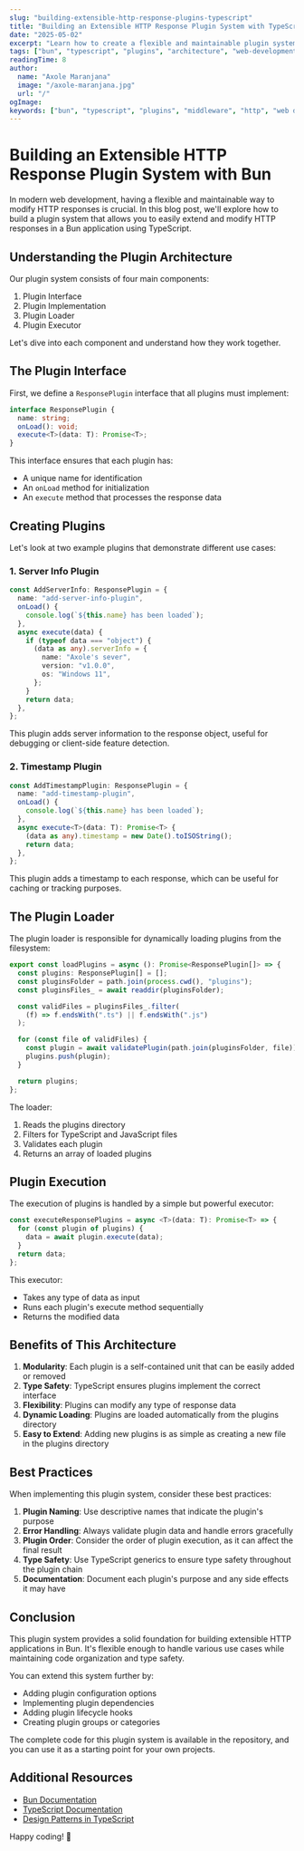 ```yaml
---
slug: "building-extensible-http-response-plugins-typescript"
title: "Building an Extensible HTTP Response Plugin System with TypeScript"
date: "2025-05-02"
excerpt: "Learn how to create a flexible and maintainable plugin system for HTTP responses using Bun and TypeScript, perfect for adding middleware-like functionality to your web applications."
tags: ["bun", "typescript", "plugins", "architecture", "web-development"]
readingTime: 8
author:
  name: "Axole Maranjana"
  image: "/axole-maranjana.jpg"
  url: "/"
ogImage: 
keywords: ["bun", "typescript", "plugins", "middleware", "http", "web development", "architecture", "design patterns"]
---
```


# Building an Extensible HTTP Response Plugin System with Bun

In modern web development, having a flexible and maintainable way to modify HTTP responses is crucial. In this blog post, we'll explore how to build a plugin system that allows you to easily extend and modify HTTP responses in a Bun application using TypeScript.

## Understanding the Plugin Architecture

Our plugin system consists of four main components:

1. Plugin Interface
2. Plugin Implementation
3. Plugin Loader
4. Plugin Executor

Let's dive into each component and understand how they work together.

## The Plugin Interface

First, we define a `ResponsePlugin` interface that all plugins must implement:

```typescript
interface ResponsePlugin {
  name: string;
  onLoad(): void;
  execute<T>(data: T): Promise<T>;
}
```

This interface ensures that each plugin has:
- A unique name for identification
- An `onLoad` method for initialization
- An `execute` method that processes the response data

## Creating Plugins

Let's look at two example plugins that demonstrate different use cases:

### 1. Server Info Plugin

```typescript
const AddServerInfo: ResponsePlugin = {
  name: "add-server-info-plugin",
  onLoad() {
    console.log(`${this.name} has been loaded`);
  },
  async execute(data) {
    if (typeof data === "object") {
      (data as any).serverInfo = {
        name: "Axole's sever",
        version: "v1.0.0",
        os: "Windows 11",
      };
    }
    return data;
  },
};
```

This plugin adds server information to the response object, useful for debugging or client-side feature detection.

### 2. Timestamp Plugin

```typescript
const AddTimestampPlugin: ResponsePlugin = {
  name: "add-timestamp-plugin",
  onLoad() {
    console.log(`${this.name} has been loaded`);
  },
  async execute<T>(data: T): Promise<T> {
    (data as any).timestamp = new Date().toISOString();
    return data;
  },
};
```

This plugin adds a timestamp to each response, which can be useful for caching or tracking purposes.

## The Plugin Loader

The plugin loader is responsible for dynamically loading plugins from the filesystem:

```typescript
export const loadPlugins = async (): Promise<ResponsePlugin[]> => {
  const plugins: ResponsePlugin[] = [];
  const pluginsFolder = path.join(process.cwd(), "plugins");
  const pluginsFiles_ = await readdir(pluginsFolder);

  const validFiles = pluginsFiles_.filter(
    (f) => f.endsWith(".ts") || f.endsWith(".js")
  );

  for (const file of validFiles) {
    const plugin = await validatePlugin(path.join(pluginsFolder, file));
    plugins.push(plugin);
  }

  return plugins;
};
```

The loader:
1. Reads the plugins directory
2. Filters for TypeScript and JavaScript files
3. Validates each plugin
4. Returns an array of loaded plugins

## Plugin Execution

The execution of plugins is handled by a simple but powerful executor:

```typescript
const executeResponsePlugins = async <T>(data: T): Promise<T> => {
  for (const plugin of plugins) {
    data = await plugin.execute(data);
  }
  return data;
};
```

This executor:
- Takes any type of data as input
- Runs each plugin's execute method sequentially
- Returns the modified data

## Benefits of This Architecture

1. **Modularity**: Each plugin is a self-contained unit that can be easily added or removed
2. **Type Safety**: TypeScript ensures plugins implement the correct interface
3. **Flexibility**: Plugins can modify any type of response data
4. **Dynamic Loading**: Plugins are loaded automatically from the plugins directory
5. **Easy to Extend**: Adding new plugins is as simple as creating a new file in the plugins directory

## Best Practices

When implementing this plugin system, consider these best practices:

1. **Plugin Naming**: Use descriptive names that indicate the plugin's purpose
2. **Error Handling**: Always validate plugin data and handle errors gracefully
3. **Plugin Order**: Consider the order of plugin execution, as it can affect the final result
4. **Type Safety**: Use TypeScript generics to ensure type safety throughout the plugin chain
5. **Documentation**: Document each plugin's purpose and any side effects it may have

## Conclusion

This plugin system provides a solid foundation for building extensible HTTP applications in Bun. It's flexible enough to handle various use cases while maintaining code organization and type safety.

You can extend this system further by:
- Adding plugin configuration options
- Implementing plugin dependencies
- Adding plugin lifecycle hooks
- Creating plugin groups or categories

The complete code for this plugin system is available in the repository, and you can use it as a starting point for your own projects.

## Additional Resources

- [Bun Documentation](https://bun.sh)
- [TypeScript Documentation](https://www.typescriptlang.org/)
- [Design Patterns in TypeScript](https://refactoring.guru/design-patterns/typescript)

Happy coding! 🚀 